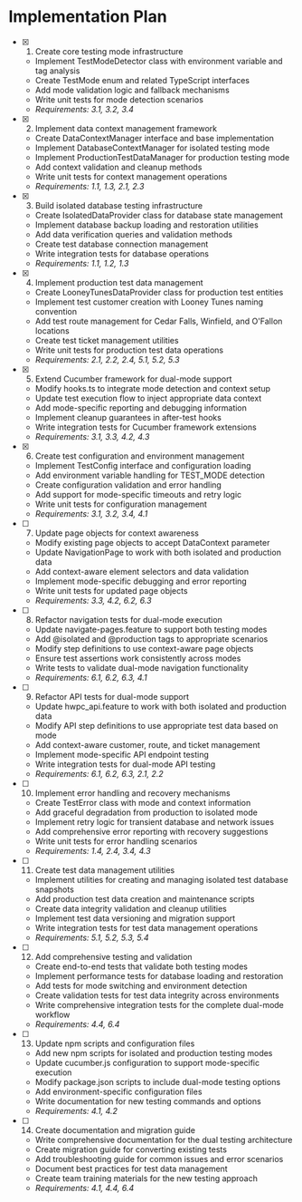 # Implementation Plan

- [x] 1. Create core testing mode infrastructure





  - Implement TestModeDetector class with environment variable and tag analysis
  - Create TestMode enum and related TypeScript interfaces
  - Add mode validation logic and fallback mechanisms
  - Write unit tests for mode detection scenarios
  - _Requirements: 3.1, 3.2, 3.4_

- [x] 2. Implement data context management framework





  - Create DataContextManager interface and base implementation
  - Implement DatabaseContextManager for isolated testing mode
  - Implement ProductionTestDataManager for production testing mode
  - Add context validation and cleanup methods
  - Write unit tests for context management operations
  - _Requirements: 1.1, 1.3, 2.1, 2.3_

- [x] 3. Build isolated database testing infrastructure





  - Create IsolatedDataProvider class for database state management
  - Implement database backup loading and restoration utilities
  - Add data verification queries and validation methods
  - Create test database connection management
  - Write integration tests for database operations
  - _Requirements: 1.1, 1.2, 1.3_

- [x] 4. Implement production test data management





  - Create LooneyTunesDataProvider class for production test entities
  - Implement test customer creation with Looney Tunes naming convention
  - Add test route management for Cedar Falls, Winfield, and O'Fallon locations
  - Create test ticket management utilities
  - Write unit tests for production test data operations
  - _Requirements: 2.1, 2.2, 2.4, 5.1, 5.2, 5.3_

- [x] 5. Extend Cucumber framework for dual-mode support





  - Modify hooks.ts to integrate mode detection and context setup
  - Update test execution flow to inject appropriate data context
  - Add mode-specific reporting and debugging information
  - Implement cleanup guarantees in after-test hooks
  - Write integration tests for Cucumber framework extensions
  - _Requirements: 3.1, 3.3, 4.2, 4.3_

- [x] 6. Create test configuration and environment management





  - Implement TestConfig interface and configuration loading
  - Add environment variable handling for TEST_MODE detection
  - Create configuration validation and error handling
  - Add support for mode-specific timeouts and retry logic
  - Write unit tests for configuration management
  - _Requirements: 3.1, 3.2, 3.4, 4.1_

- [ ] 7. Update page objects for context awareness
  - Modify existing page objects to accept DataContext parameter
  - Update NavigationPage to work with both isolated and production data
  - Add context-aware element selectors and data validation
  - Implement mode-specific debugging and error reporting
  - Write unit tests for updated page objects
  - _Requirements: 3.3, 4.2, 6.2, 6.3_

- [ ] 8. Refactor navigation tests for dual-mode execution
  - Update navigate-pages.feature to support both testing modes
  - Add @isolated and @production tags to appropriate scenarios
  - Modify step definitions to use context-aware page objects
  - Ensure test assertions work consistently across modes
  - Write tests to validate dual-mode navigation functionality
  - _Requirements: 6.1, 6.2, 6.3, 4.1_

- [ ] 9. Refactor API tests for dual-mode support
  - Update hwpc_api.feature to work with both isolated and production data
  - Modify API step definitions to use appropriate test data based on mode
  - Add context-aware customer, route, and ticket management
  - Implement mode-specific API endpoint testing
  - Write integration tests for dual-mode API testing
  - _Requirements: 6.1, 6.2, 6.3, 2.1, 2.2_

- [ ] 10. Implement error handling and recovery mechanisms
  - Create TestError class with mode and context information
  - Add graceful degradation from production to isolated mode
  - Implement retry logic for transient database and network issues
  - Add comprehensive error reporting with recovery suggestions
  - Write unit tests for error handling scenarios
  - _Requirements: 1.4, 2.4, 3.4, 4.3_

- [ ] 11. Create test data management utilities
  - Implement utilities for creating and managing isolated test database snapshots
  - Add production test data creation and maintenance scripts
  - Create data integrity validation and cleanup utilities
  - Implement test data versioning and migration support
  - Write integration tests for test data management operations
  - _Requirements: 5.1, 5.2, 5.3, 5.4_

- [ ] 12. Add comprehensive testing and validation
  - Create end-to-end tests that validate both testing modes
  - Implement performance tests for database loading and restoration
  - Add tests for mode switching and environment detection
  - Create validation tests for test data integrity across environments
  - Write comprehensive integration tests for the complete dual-mode workflow
  - _Requirements: 4.4, 6.4_

- [ ] 13. Update npm scripts and configuration files
  - Add new npm scripts for isolated and production testing modes
  - Update cucumber.js configuration to support mode-specific execution
  - Modify package.json scripts to include dual-mode testing options
  - Add environment-specific configuration files
  - Write documentation for new testing commands and options
  - _Requirements: 4.1, 4.2_

- [ ] 14. Create documentation and migration guide
  - Write comprehensive documentation for the dual testing architecture
  - Create migration guide for converting existing tests
  - Add troubleshooting guide for common issues and error scenarios
  - Document best practices for test data management
  - Create team training materials for the new testing approach
  - _Requirements: 4.1, 4.4, 6.4_